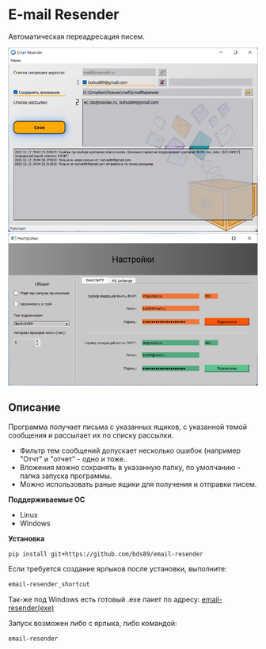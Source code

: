 # E-mail Resender

Автоматическая переадресация писем.

<img src="screenshots/1.png" width="640">

<img src="screenshots/2.png" width="640">

## Описание
Программа получает письма с указанных ящиков, с указанной темой сообщения и рассылает их по списку рассылки.

- Фильтр тем сообщений допускает несколько ошибок (например "Отчт" и "отчет" - одно и тоже.
- Вложения можно сохранять в указанную папку, по умолчанию - папка запуска программы.
- Можно использовать раные ящики для получения и отправки писем.

**Поддерживаемые ОС**

- Linux
- Windows

**Установка**

  ```bash
  pip install git+https://github.com/bds89/email-resender
  ```
Если требуется создание ярлыков после установки, выполните:
  ```bash
  email-resender_shortcut
  ```
Так-же под Windows есть готовый .exe пакет по адресу: [email-resender(exe)](https://github.com/bds89/email-resender-exe-)

Запуск возможен либо с ярлыка, либо командой:
  ```bash
  email-resender
  ```
